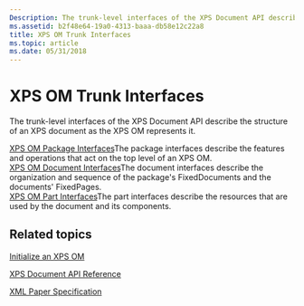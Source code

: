 ```yaml
---
Description: The trunk-level interfaces of the XPS Document API describe the structure of an XPS document as the XPS OM represents it.
ms.assetid: b2f48e64-19a0-4313-baaa-db58e12c22a8
title: XPS OM Trunk Interfaces
ms.topic: article
ms.date: 05/31/2018
---
```


# XPS OM Trunk Interfaces

The trunk-level interfaces of the XPS Document API describe the structure of an XPS document as the XPS OM represents it.

<dl>

[XPS OM Package Interfaces](xps-object-model-package-interfaces.md)The package interfaces describe the features and operations that act on the top level of an XPS OM.  
[XPS OM Document Interfaces](xps-object-model-document-interfaces.md)The document interfaces describe the organization and sequence of the package's FixedDocuments and the documents' FixedPages.  
[XPS OM Part Interfaces](working-with-xps-object-model-part-interfaces.md)The part interfaces describe the resources that are used by the document and its components.  
</dl>

## Related topics

<dl> <dt>

[Initialize an XPS OM](xps-object-model-initialization.md)
</dt> <dt>

[XPS Document API Reference](xps-programming-reference.md)
</dt> <dt>

[XML Paper Specification](https://www.ecma-international.org/activities/XML%20Paper%20Specification/XPS%20Standard%20WD%201.6.pdf)
</dt> </dl>

 

 



